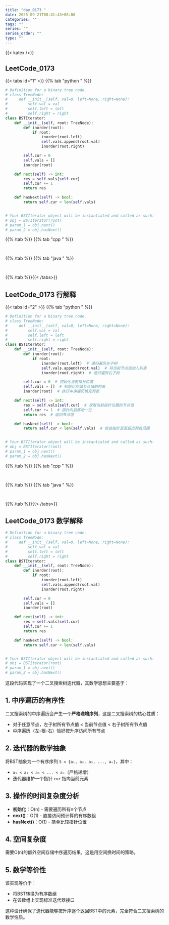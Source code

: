```yaml
---
title: "day_0173 "
date: 2025-09-21T08:41:43+08:00
categories: ""
tags: ""
series: ""
series_order: ""
type: ""
---
```


{{< katex />}}


## LeetCode_0173 

{{< tabs id="1" >}}
{{% tab "python " %}}

```python 
# Definition for a binary tree node.
# class TreeNode:
#     def __init__(self, val=0, left=None, right=None):
#         self.val = val
#         self.left = left
#         self.right = right
class BSTIterator:
    def __init__(self, root: TreeNode):
        def inorder(root):
            if root:
                inorder(root.left)
                self.vals.append(root.val)
                inorder(root.right)

        self.cur = 0
        self.vals = []
        inorder(root)

    def next(self) -> int:
        res = self.vals[self.cur]
        self.cur += 1
        return res

    def hasNext(self) -> bool:
        return self.cur < len(self.vals)


# Your BSTIterator object will be instantiated and called as such:
# obj = BSTIterator(root)
# param_1 = obj.next()
# param_2 = obj.hasNext() 
```

{{% /tab %}}
{{% tab "cpp " %}}

```cpp 
 
```

{{% /tab %}}
{{% tab "java " %}}

```java 
 
```

{{% /tab %}}{{< /tabs>}}

## LeetCode_0173  行解释

{{< tabs id="2" >}}
{{% tab "python " %}}

```python 
# Definition for a binary tree node.
# class TreeNode:
#     def __init__(self, val=0, left=None, right=None):
#         self.val = val
#         self.left = left
#         self.right = right
class BSTIterator:
    def __init__(self, root: TreeNode):
        def inorder(root):
            if root:
                inorder(root.left)  # 递归遍历左子树
                self.vals.append(root.val)  # 将当前节点值加入列表
                inorder(root.right)  # 递归遍历右子树

        self.cur = 0  # 初始化当前指针位置
        self.vals = []  # 初始化存储节点值的列表
        inorder(root)  # 执行中序遍历填充列表

    def next(self) -> int:
        res = self.vals[self.cur]  # 获取当前指针位置的节点值
        self.cur += 1  # 指针向后移动一位
        return res  # 返回节点值

    def hasNext(self) -> bool:
        return self.cur < len(self.vals)  # 检查指针是否超出列表范围


# Your BSTIterator object will be instantiated and called as such:
# obj = BSTIterator(root)
# param_1 = obj.next()
# param_2 = obj.hasNext() 
```

{{% /tab %}}
{{% tab "cpp " %}}

```cpp 
 
```

{{% /tab %}}
{{% tab "java " %}}

```java 
 
```

{{% /tab %}}{{< /tabs>}}

## LeetCode_0173  数学解释

```python 
# Definition for a binary tree node.
# class TreeNode:
#     def __init__(self, val=0, left=None, right=None):
#         self.val = val
#         self.left = left
#         self.right = right
class BSTIterator:
    def __init__(self, root: TreeNode):
        def inorder(root):
            if root:
                inorder(root.left)
                self.vals.append(root.val)
                inorder(root.right)

        self.cur = 0
        self.vals = []
        inorder(root)

    def next(self) -> int:
        res = self.vals[self.cur]
        self.cur += 1
        return res

    def hasNext(self) -> bool:
        return self.cur < len(self.vals)


# Your BSTIterator object will be instantiated and called as such:
# obj = BSTIterator(root)
# param_1 = obj.next()
# param_2 = obj.hasNext() 
```


这段代码实现了一个二叉搜索树迭代器，其数学思想主要基于：

## 1. 中序遍历的有序性
二叉搜索树的中序遍历会产生一个**严格递增序列**，这是二叉搜索树的核心性质：
- 对于任意节点，左子树所有节点值 < 当前节点值 < 右子树所有节点值
- 中序遍历（左-根-右）恰好按升序访问所有节点

## 2. 迭代器的数学抽象
将BST抽象为一个有序序列 `S = {a₁, a₂, a₃, ..., aₙ}`，其中：
- `a₁ < a₂ < a₃ < ... < aₙ`（严格递增）
- 迭代器维护一个指针 `cur` 指向当前元素

## 3. 操作的时间复杂度分析
- **初始化**：O(n) - 需要遍历所有n个节点
- **next()**：O(1) - 直接访问预计算的有序数组
- **hasNext()**：O(1) - 简单比较指针位置

## 4. 空间复杂度
需要O(n)的额外空间存储中序遍历结果，这是用空间换时间的策略。

## 5. 数学等价性
该实现等价于：
- 将BST转换为有序数组
- 在该数组上实现标准迭代器接口

这种设计确保了迭代器能够按升序逐个返回BST中的元素，完全符合二叉搜索树的数学性质。
